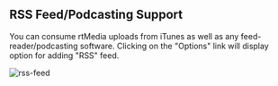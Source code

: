 ##  RSS Feed/Podcasting Support

You can consume rtMedia uploads from iTunes as well as any feed-reader/podcasting software. Clicking on the "Options" link will display option for adding "RSS" feed.


![rss-feed](https://cloud.githubusercontent.com/assets/1140051/7612733/3c202d0a-f9aa-11e4-8aca-9e7593db1b62.png)
